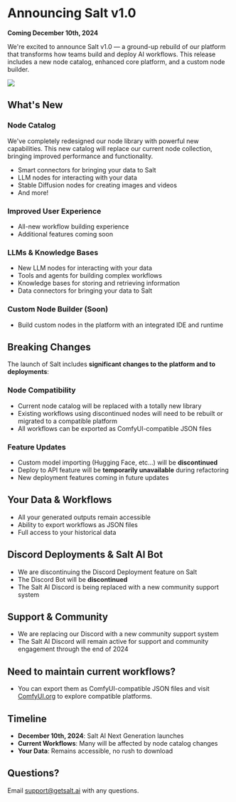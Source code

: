 # Announcing Salt v1.0

**Coming December 10th, 2024**


We're excited to announce Salt v1.0 — a ground-up rebuild of our platform that transforms how teams build and deploy AI workflows. This release includes a new node catalog, enhanced core platform, and a custom node builder. 

<img src="/images/index.jpg" class='rounded-lg'>

## What's New

### Node Catalog

We've completely redesigned our node library with powerful new capabilities. This new catalog will replace our current node collection, bringing improved performance and functionality.

- Smart connectors for bringing your data to Salt
- LLM nodes for interacting with your data
- Stable Diffusion nodes for creating images and videos
- And more!

### Improved User Experience
- All-new workflow building experience
- Additional features coming soon

### LLMs & Knowledge Bases
- New LLM nodes for interacting with your data
- Tools and agents for building complex workflows
- Knowledge bases for storing and retrieving information
- Data connectors for bringing your data to Salt

### Custom Node Builder (Soon)
- Build custom nodes in the platform with an integrated IDE and runtime

## Breaking Changes

The launch of Salt includes **significant changes to the platform and to deployments**:

### Node Compatibility
- Current node catalog will be replaced with a totally new library
- Existing workflows using discontinued nodes will need to be rebuilt or migrated to a compatible platform
- All workflows can be exported as ComfyUI-compatible JSON files

### Feature Updates
- Custom model importing (Hugging Face, etc...) will be **discontinued**
- Deploy to API feature will be **temporarily unavailable** during refactoring
- New deployment features coming in future updates

## Your Data & Workflows
- All your generated outputs remain accessible
- Ability to export workflows as JSON files
- Full access to your historical data

## Discord Deployments & Salt AI Bot
- We are discontinuing the Discord Deployment feature on Salt
- The Discord Bot will be **discontinued** 
- The Salt AI Discord is being replaced with a new community support system

## Support & Community
- We are replacing our Discord with a new community support system
- The Salt AI Discord will remain active for support and community engagement through the end of 2024

## Need to maintain current workflows?
- You can export them as ComfyUI-compatible JSON files and visit [ComfyUI.org](https://comfy.org) to explore compatible platforms.

## Timeline

- **December 10th, 2024**: Salt AI Next Generation launches
- **Current Workflows**: Many will be affected by node catalog changes
- **Your Data**: Remains accessible, no rush to download

## Questions?
Email support@getsalt.ai with any questions.

